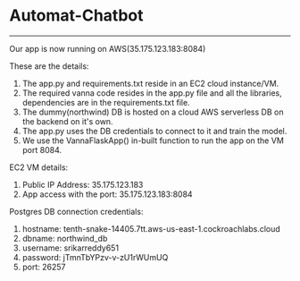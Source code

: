 # Automat-Chatbot
---------------------------------------------
Our app is now running on AWS(35.175.123.183:8084)

These are the details:
1. The app.py and requirements.txt reside in an EC2 cloud instance/VM.
2. The required vanna code resides in the app.py file and all the libraries, dependencies are in the requirements.txt file.
3. The dummy(northwind) DB is hosted on a cloud AWS serverless DB on the backend on it's own.
4. The app.py uses the DB credentials to connect to it and train the model.
5. We use the VannaFlaskApp() in-built function to run the app on the VM port 8084.

EC2 VM details:
1. Public IP Address: 35.175.123.183
2. App access with the port: 35.175.123.183:8084

Postgres DB connection credentials:
1. hostname: tenth-snake-14405.7tt.aws-us-east-1.cockroachlabs.cloud
2. dbname: northwind_db
3. username: srikarreddy651
4. password: jTmnTbYPzv-v-zU1rWUmUQ
5. port: 26257
